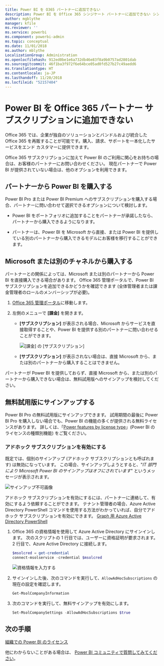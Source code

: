 ```yaml
---
title: Power BI を O365 パートナーに追加できない
description: Power BI を Office 365 シンジケート パートナーに追加できない シンジケート モデルは Office 365 で使用される購入モデルです。
author: mgblythe
manager: kfile
ms.reviewer: ''
ms.service: powerbi
ms.component: powerbi-admin
ms.topic: conceptual
ms.date: 11/01/2018
ms.author: mblythe
LocalizationGroup: Administration
ms.openlocfilehash: 912ed0be1e6a732db46e83f8a9b0757ad2801dab
ms.sourcegitcommit: 46f1ba3f972f6e64bce05ad0fd527b27c49aedd6
ms.translationtype: HT
ms.contentlocale: ja-JP
ms.lasthandoff: 11/20/2018
ms.locfileid: "52157404"
---
```

# <a name="unable-to-add-power-bi-to-office-365-partner-subscription"></a>Power BI を Office 365 パートナー サブスクリプションに追加できない

Office 365 では、企業が独自のソリューションとバンドルおよび統合した Office 365 を再販することが可能です。購入、請求、サポートを一本化したサービスをエンド カスタマーに提供できます。

Office 365 サブスクリプションに加えて Power BI のご利用に関心をお持ちの場合は、お客様のパートナーにお問い合わせください。 現在パートナーで Power BI が提供されていない場合は、他のオプションを利用できます。

## <a name="work-with-your-partner-to-purchase-power-bi"></a>パートナーから Power BI を購入する

Power BI Pro または Power BI Premium へのサブスクリプションを購入する場合、パートナーに問い合わせて選択できるオプションについて検討します。

* Power BI をポートフォリオに追加することをパートナーが承諾したなら、パートナーから購入できるようになります。

* パートナーは、Power BI を Microsoft から直接、または Power BI を提供している別のパートナーから購入できるモデルにお客様を移行することができます。

## <a name="purchase-from-microsoft-or-another-channel"></a>Microsoft または別のチャネルから購入する

パートナーとの関係によっては、Microsoft または別のパートナーから Power BI を直接購入できる場合があります。 Office 365 管理ポータルで、Power BI サブスクリプションを追加できるかどうかを確認できます (全体管理者または課金管理者のロールのメンバーシップが必要)。

1. [Office 365 管理ポータル](https://admin.microsoft.com/AdminPortal/Home#/homepage)に移動します。

1. 左側のメニューで **[課金]** を開きます。

    * **[サブスクリプション]** が表示される場合、Microsoft からサービスを直接取得することや、Power BI を提供する別のパートナーに問い合わせることができます。

        ![[課金] の [サブスクリプション]](media/service-admin-syndication-partner/billingsub.png)

    * **[サブスクリプション]** が表示されない場合は、直接 Microsoft から、または別のパートナーから購入することはできません。

パートナーが Power BI を提供しておらず、直接 Microsoft から、または別のパートナーから購入できない場合は、無料試用版へのサインアップを検討してください。

## <a name="sign-up-for-a-free-trial"></a>無料試用版にサインアップする

Power BI Pro の無料試用版にサインアップできます。 試用期間の最後に Power BI Pro を購入しない場合でも、Power BI の機能の多くが提供される無料ライセンスがあります。 詳しくは、「[Power features by license type](service-features-license-type.md)」(Power BI のライセンスの種類別機能) をご覧ください。

### <a name="enable-ad-hoc-subscriptions"></a>アドホック サブスクリプションを有効にする

既定では、個別のサインアップ (アドホック サブスクリプションとも呼ばれます) は無効になっています。 この場合、サインアップしようとすると、"*IT 部門により Microsoft Power BI のサインアップはオフにされています*" というメッセージが表示されます。

![サインアップ不可画像](media/service-admin-syndication-partner/sorry.png)

アドホック サブスクリプションを有効にするには、パートナーに連絡して、有効にするよう依頼することができます。 テナント管理者の場合、Azure Active Directory PowerShell コマンドを使用する方法がわかっていれば、自分でアドホック サブスクリプションを有効にできます。 [Graph 用 Azure Active Directory PowerShell](/powershell/azure/active-directory/install-adv2/)

1. Office 365 の資格情報を使用して Azure Active Directory にサインインします。 次のスクリプトの 1 行目では、ユーザーに資格証明が要求されます。 2 行目で、Azure Active Directory に接続します。

    ```powershell
    $msolcred = get-credential
    connect-msolservice -credential $msolcred
    ```

    ![資格情報を入力する](media/service-admin-syndication-partner/aad-signin.png)

1. サインインした後、次のコマンドを実行して、`AllowAdHocSubscriptions` の現在の設定を確認します。

    ```powershell
    Get-MsolCompanyInformation
    ```

1. 次のコマンドを実行して、無料サインアップを有効にします。

    ```powershell
    Set-MsolCompanySettings -AllowAdHocSubscriptions $true
    ```

## <a name="next-steps"></a>次の手順

[組織での Power BI のライセンス](service-admin-licensing-organization.md)

他にわからないことがある場合は、 [Power BI コミュニティで質問してみてください](http://community.powerbi.com/)。